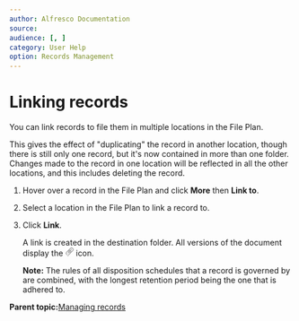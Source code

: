 ```yaml
---
author: Alfresco Documentation
source: 
audience: [, ]
category: User Help
option: Records Management
---
```


# Linking records

You can link records to file them in multiple locations in the File Plan.

This gives the effect of "duplicating" the record in another location, though there is still only one record, but it's now contained in more than one folder. Changes made to the record in one location will be reflected in all the other locations, and this includes deleting the record.

1.  Hover over a record in the File Plan and click **More** then **Link to**.

2.  Select a location in the File Plan to link a record to.

3.  Click **Link**.

    A link is created in the destination folder. All versions of the document display the ![Linked](../images/ico-rm-linkedrecord.png) icon.

    **Note:** The rules of all disposition schedules that a record is governed by are combined, with the longest retention period being the one that is adhered to.


**Parent topic:**[Managing records](../tasks/rm-records-manage.md)

